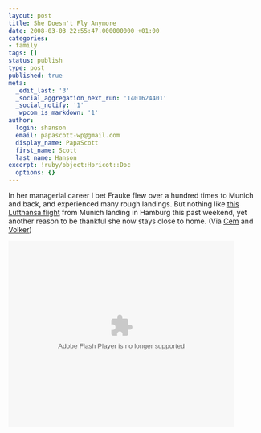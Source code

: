 ```yaml
---
layout: post
title: She Doesn't Fly Anymore
date: 2008-03-03 22:55:47.000000000 +01:00
categories:
- family
tags: []
status: publish
type: post
published: true
meta:
  _edit_last: '3'
  _social_aggregation_next_run: '1401624401'
  _social_notify: '1'
  _wpcom_is_markdown: '1'
author:
  login: shanson
  email: papascott-wp@gmail.com
  display_name: PapaScott
  first_name: Scott
  last_name: Hanson
excerpt: !ruby/object:Hpricot::Doc
  options: {}
---
```

<p>In her managerial career I bet Frauke flew over a hundred times to Munich and back, and experienced many rough landings. But nothing like <a href="http://www.liveleak.com/view?i=ddb_1204404185">this Lufthansa flight</a> from Munich landing in Hamburg this past weekend, yet another reason to be thankful she now stays close to home. (Via <a href="http://sprechblase.wordpress.com/2008/03/02/approaching-hamburg-airport/">Cem</a> and <a href="http://vowe.net/archives/009234.html">Volker</a>)</p>
<p><embed src="http://www.liveleak.com/player.swf" width="450" height="370" type="application/x-shockwave-flash" pluginspage="http://www.macromedia.com/go/getflashplayer" flashvars="autostart=false&token=ddb_1204404185" scale="showall" name="index"></embed></p>
